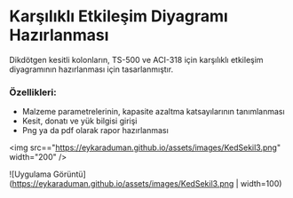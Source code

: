 # Karşılıklı Etkileşim Diyagramı Hazırlanması

Dikdötgen kesitli kolonların, TS-500 ve ACI-318 için karşılıklı etkileşim diyagramının hazırlanması için tasarlanmıştır. 
### Özellikleri:
- Malzeme parametrelerinin, kapasite azaltma katsayılarının tanımlanması
- Kesit, donatı ve yük bilgisi girişi
- Png ya da pdf olarak rapor hazırlanması

<img src=="https://eykaraduman.github.io/assets/images/KedSekil3.png" width="200" />

![Uygulama Görüntü](https://eykaraduman.github.io/assets/images/KedSekil3.png | width=100)


